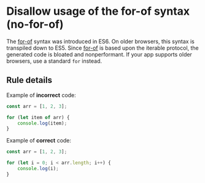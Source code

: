 # Disallow usage of the for-of syntax (no-for-of)

The [for-of](https://developer.mozilla.org/en-US/docs/Web/JavaScript/Reference/Statements/for...of) syntax was introduced in ES6. On older browsers, this syntax is transpiled down to ES5. Since [for-of](https://developer.mozilla.org/en-US/docs/Web/JavaScript/Reference/Statements/for...of) is based upon the iterable protocol, the generated code is bloated and nonperformant. If your app supports older browsers, use a standard `for` instead.

## Rule details

Example of **incorrect** code:

```js
const arr = [1, 2, 3];

for (let item of arr) {
    console.log(item);
}
```

Example of **correct** code:

```js
const arr = [1, 2, 3];

for (let i = 0; i < arr.length; i++) {
    console.log(i);
}
```
